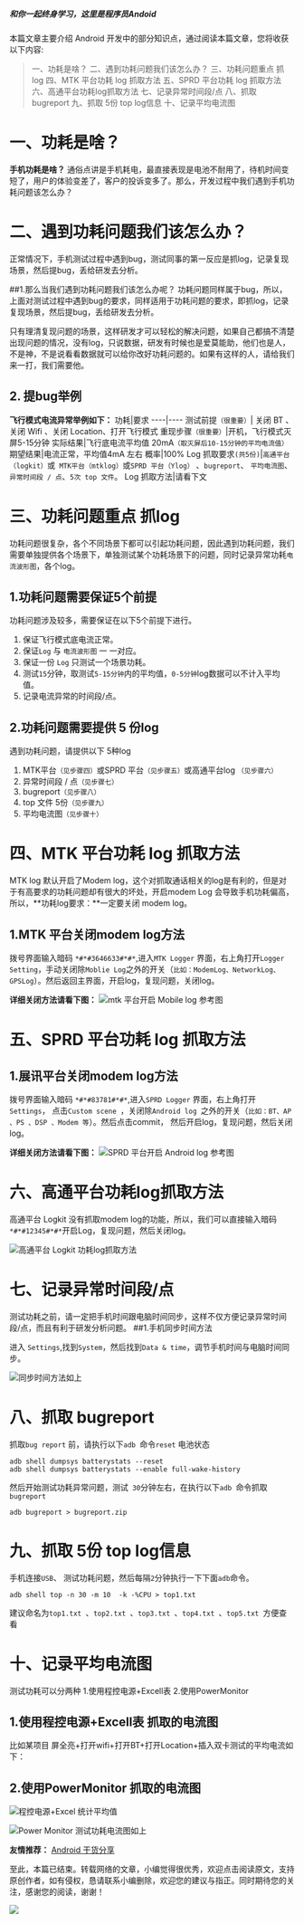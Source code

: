 ##### 和你一起终身学习，这里是程序员Andoid 

本篇文章主要介绍 Android 开发中的部分知识点，通过阅读本篇文章，您将收获以下内容:
>一、功耗是啥？
>二、遇到功耗问题我们该怎么办？
>三、功耗问题重点 抓log
>四、MTK 平台功耗 log 抓取方法
>五、SPRD 平台功耗 log 抓取方法
>六、高通平台功耗log抓取方法
>七、记录异常时间段/点
>八、抓取 bugreport
>九、抓取 5份 top log信息
>十、记录平均电流图

# 一、功耗是啥？

**手机功耗是啥？**
通俗点讲是手机耗电，最直接表现是电池不耐用了，待机时间变短了，用户的体验变差了，客户的投诉变多了。那么，开发过程中我们遇到手机功耗问题该怎么办？


# 二、遇到功耗问题我们该怎么办？

正常情况下，手机测试过程中遇到bug，测试同事的第一反应是抓log，记录复现场景，然后提bug，丢给研发去分析。

##1.那么当我们遇到功耗问题我们该怎么办呢？ 
功耗问题同样属于bug，所以，上面对测试过程中遇到bug的要求，同样适用于功耗问题的要求，即抓log，记录复现场景，然后提bug，丢给研发去分析。

只有理清复现问题的场景，这样研发才可以轻松的解决问题，如果自己都搞不清楚出现问题的情况，没有log，只说数据，研发有时候也是爱莫能助，他们也是人，不是神，不是说看看数据就可以给你改好功耗问题的。如果有这样的人，请给我们来一打，我们需要他。

## 2. 提bug举例

**飞行模式电流异常举例如下：**
功耗|要求
----|----
测试前提`（很重要）`| 关闭 BT 、关闭 Wifi 、关闭 Location、打开飞行模式
重现步骤`（很重要）`|开机，飞行模式灭屏5-15分钟
实际结果|飞行底电流平均值 20mA`（取灭屏后10-15分钟的平均电流值）`
期望结果|电流正常，平均值4mA 左右
概率|100%
Log 抓取要求`(共5份)`|`高通平台（logkit）`或` MTK平台（mtklog）`或`SPRD 平台（Ylog）` 、`bugreport`、 `平均电流图`、`异常时间段 / 点`、`5次 top 文件`。
Log 抓取方法|请看下文
# 三、功耗问题重点 抓log

功耗问题很复杂，各个不同场景下都可以引起功耗问题，因此遇到功耗问题，我们需要单独提供各个场景下，单独测试某个功耗场景下的问题，同时记录异常功耗`电流波形图`，各个log。

## 1.功耗问题需要保证5个前提

功耗问题涉及较多，需要保证在以下5个前提下进行。
1. 保证飞行模式底电流正常。
2. 保证`Log` 与 `电流波形图` 一 一对应。
3. 保证一份 `Log` 只测试一个场景功耗。
4. 测试`15`分钟，取测试`5-15分钟`内的平均值，`0-5分钟`log数据可以不计入平均值。
5. 记录电流异常的时间段/点。

## 2.功耗问题需要提供 5 份log

遇到功耗问题，请提供以下 5种log
1. MTK平台`（见步骤四）`或SPRD 平台`（见步骤五）`或高通平台log `（见步骤六）`
2. 异常时间段 / 点`（见步骤七）`
3. bugreport`（见步骤八）`
4. top 文件 5份`（见步骤九）`
5. 平均电流图`（见步骤十）`


# 四、MTK 平台功耗 log 抓取方法

MTK log 默认开启了Modem log，这个对抓取通话相关的log是有利的，但是对于有高要求的功耗问题却有很大的坏处，开启modem Log 会导致手机功耗偏高，所以，**功耗log要求：**一定要关闭 modem log。

## 1.MTK 平台关闭modem log方法

拨号界面输入暗码 `*#*#3646633#*#*`,进入`MTK Logger` 界面，右上角打开`Logger Setting`，手动关闭除`Moblie Log`之外的开关（`比如：ModemLog、NetworkLog、GPSLog`）。然后返回主界面，开启log，复现问题，关闭log。

**详细关闭方法请看下图：**
![mtk 平台开启 Mobile log 参考图](https://upload-images.jianshu.io/upload_images/5851256-863e92c21b5ca13a.jpg?imageMogr2/auto-orient/strip%7CimageView2/2/w/1240)

# 五、SPRD 平台功耗 log 抓取方法

## 1.展讯平台关闭modem log方法

拨号界面输入暗码 `*#*#83781#*#*`,进入`SPRD Logger` 界面，右上角打开`Settings`， 点击`Custom scene `，关闭除`Android log `之外的开关（`比如：BT、AP 、PS 、DSP 、Modem 等`）。然后点击commit， 然后开启log，复现问题，然后关闭log。

**详细关闭方法请看下图：**
![SPRD 平台开启 Android log 参考图](https://upload-images.jianshu.io/upload_images/5851256-ba51baf4efe16878.jpg?imageMogr2/auto-orient/strip%7CimageView2/2/w/1240)

# 六、高通平台功耗log抓取方法

高通平台 Logkit 没有抓取modem log的功能，所以，我们可以直接输入暗码`*#*#12345#*#*`开启Log，复现问题，然后关闭log。

![高通平台 Logkit 功耗log抓取方法](https://upload-images.jianshu.io/upload_images/5851256-ed3aef83c802fcd4.png?imageMogr2/auto-orient/strip%7CimageView2/2/w/1240)
 
# 七、记录异常时间段/点

测试功耗之前，请一定把手机时间跟电脑时间同步，这样不仅方便记录异常时间段/点，而且有利于研发分析问题。
##1.手机同步时间方法

进入 `Settings`,找到`System`，然后找到`Data & time`，调节手机时间与电脑时间同步。

![同步时间方法如上](https://upload-images.jianshu.io/upload_images/5851256-a5c341b270c20a7c.png?imageMogr2/auto-orient/strip%7CimageView2/2/w/1240)


# 八、抓取 bugreport

抓取`bug report` 前，请执行以下`adb `命令`reset` 电池状态

```
adb shell dumpsys batterystats --reset
adb shell dumpsys batterystats --enable full-wake-history
```

然后开始测试功耗异常问题，测试` 30`分钟左右，在执行以下`adb `命令抓取`bugreport`

```
adb bugreport > bugreport.zip
```

# 九、抓取 5份 top log信息

手机连接`USB`、 测试功耗问题，然后每隔`2`分钟执行一下下面`adb`命令。
```
adb shell top -n 30 -m 10  -k -%CPU > top1.txt
```
建议命名为`top1.txt `、`top2.txt `、`top3.txt `、`top4.txt `、`top5.txt `方便查看

# 十、记录平均电流图

测试功耗可以分两种
1.使用程控电源+Excell表
2.使用PowerMonitor

## 1.使用程控电源+Excell表 抓取的电流图
比如某项目 屏全亮+打开wifi+打开BT+打开Location+插入双卡测试的平均电流如下：
## 2.使用PowerMonitor 抓取的电流图
![程控电源+Excel 统计平均值](https://upload-images.jianshu.io/upload_images/5851256-bb9d664a567e09dc.jpg?imageMogr2/auto-orient/strip%7CimageView2/2/w/1240)

![Power Monitor 测试功耗电流图如上](https://upload-images.jianshu.io/upload_images/5851256-ccaf38c0b3f368df.png?imageMogr2/auto-orient/strip%7CimageView2/2/w/1240)


 

**友情推荐：**
[Android 干货分享 ](https://mp.weixin.qq.com/s/zOTO6z7bvHGhN0lhTMvR8w)

至此，本篇已结束。转载网络的文章，小编觉得很优秀，欢迎点击阅读原文，支持原创作者，如有侵权，恳请联系小编删除，欢迎您的建议与指正。同时期待您的关注，感谢您的阅读，谢谢！


![](https://upload-images.jianshu.io/upload_images/5851256-9398f7356f9c0525.png?imageMogr2/auto-orient/strip%7CimageView2/2/w/1240)
